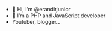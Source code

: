 - 👋 Hi, I’m @erandirjunior
- 👀 I’m a PHP and JavaScript developer
- Youtuber, blogger...

<!---
erandirjunior/erandirjunior is a ✨ special ✨ repository because its `README.md` (this file) appears on your GitHub profile.
You can click the Preview link to take a look at your changes.
--->
